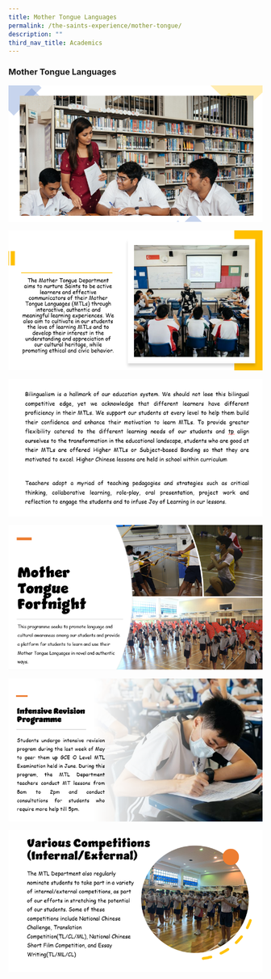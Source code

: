 ```yaml
---
title: Mother Tongue Languages
permalink: /the-saints-experience/mother-tongue/
description: ""
third_nav_title: Academics
---
```


### Mother Tongue Languages
![](/images/Academics/MTL/MTL1.png)

![](/images/Academics/MTL/MTL2.png)
 
 ![](/images/Academics/MTL/MTL3.png)
 
 ![](/images/Academics/MTL/MTL4.png)

![](/images/Academics/MTL/MTL5.png)

![](/images/Academics/MTL/MTL6.png)